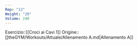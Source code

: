 ```yaml
---
Rep: "12"
Weight: "20"
Volume: 240
---
```

Esercizio::[[Croci ai Cavi 1]]
Origine:: [[theGYM/Workouts/Attuale/Allenamento A.md|Allenamento A]]